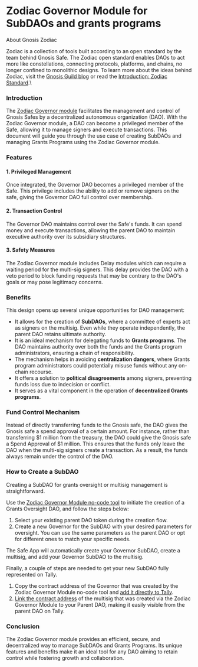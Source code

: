 # Zodiac Governor Module for SubDAOs and grants programs

About Gnosis Zodiac

Zodiac is a collection of tools built according to an open standard by the team behind Gnosis Safe. The Zodiac open standard enables DAOs to act more like constellations, connecting protocols, platforms, and chains, no longer confined to monolithic designs. To learn more about the ideas behind Zodiac, visit the [Gnosis Guild blog](http://gnosisguild.mirror.xyz/) or read the [Introduction: Zodiac Standard](https://zodiac.wiki/index.php/Introduction:\_Zodiac\_Standard).\


### Introduction

The [Zodiac Governor module](https://zodiac.wiki/index.php/Category:Governor\_Module) facilitates the management and control of Gnosis Safes by a decentralized autonomous organization (DAO). With the Zodiac Governor module, a DAO can become a privileged member of the Safe, allowing it to manage signers and execute transactions. This document will guide you through the use case of creating SubDAOs and managing Grants Programs using the Zodiac Governor module.

### Features

#### 1. Privileged Management

Once integrated, the Governor DAO becomes a privileged member of the Safe. This privilege includes the ability to add or remove signers on the safe, giving the Governor DAO full control over membership.

#### 2. Transaction Control

The Governor DAO maintains control over the Safe's funds. It can spend money and execute transactions, allowing the parent DAO to maintain executive authority over its subsidiary structures.

#### 3. Safety Measures

The Zodiac Governor module includes Delay modules which can require a waiting period for the multi-sig signers. This delay provides the DAO with a veto period to block funding requests that may be contrary to the DAO's goals or may pose legitimacy concerns.

### Benefits

This design opens up several unique opportunities for DAO management:

* It allows for the creation of **SubDAOs**, where a committee of experts act as signers on the multisig. Even while they operate independently, the parent DAO retains ultimate authority.
* It is an ideal mechanism for delegating funds to **Grants programs**. The DAO maintains authority over both the funds and the Grants program administrators, ensuring a chain of responsibility.
* The mechanism helps in avoiding **centralization dangers**, where Grants program administrators could potentially misuse funds without any on-chain recourse.
* It offers a solution to **political disagreements** among signers, preventing funds loss due to indecision or conflict.
* It serves as a vital component in the operation of **decentralized Grants programs**.

### Fund Control Mechanism

Instead of directly transferring funds to the Gnosis safe, the DAO gives the Gnosis safe a spend approval of a certain amount. For instance, rather than transferring $1 million from the treasury, the DAO could give the Gnosis safe a Spend Approval of $1 million. This ensures that the funds only leave the DAO when the multi-sig signers create a transaction. As a result, the funds always remain under the control of the DAO.

### How to Create a SubDAO

Creating a SubDAO for grants oversight or multisig management is straightforward.&#x20;

Use the [Zodiac Governor Module no-code tool](https://zodiac.wiki/index.php/Governor\_Module:\_Operator\_Tutorial) to initiate the creation of a Grants Oversight DAO, and follow the steps below:

1. Select your existing parent DAO token during the creation flow.
2. Create a new Governor for the SubDAO with your desired parameters for oversight. You can use the same parameters as the parent DAO or opt for different ones to match your specific needs.

The Safe App will automatically create your Governor SubDAO, create a multisig, and add your Governor SubDAO to the multisig.

Finally, a couple of steps are needed to get your new SubDAO fully represented on Tally.

1. Copy the contract address of the Governor that was created by the Zodiac Governor Module no-code tool and [add it directly to Tally](../../knowledge-base/managing-a-dao/).&#x20;
2. [Link the contract address](../../knowledge-base/managing-a-dao/gnosis-safe.md) of the multisig that was created via the Zodiac Governor Module to your Parent DAO, making it easily visible from the parent DAO on Tally.

### Conclusion

The Zodiac Governor module provides an efficient, secure, and decentralized way to manage SubDAOs and Grants Programs. Its unique features and benefits make it an ideal tool for any DAO aiming to retain control while fostering growth and collaboration.
